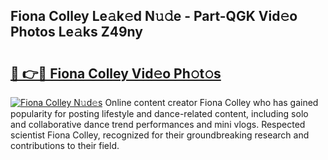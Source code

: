 ## Fiona Colley Le𝚊k𝚎d N𝚞𝚍e - Part-QGK Vid𝚎o Photos Le𝚊ks Z49ny

# <h2><a href="http://fbes42w.evod.top/?m=Fiona+Colley">🔗 👉🔴 Fiona Colley Vid𝚎o Ph𝚘t𝚘s</a></h2>

[![Fiona Colley N𝚞d𝚎s](https://i.imgur.com/8V9OHl7.gif)](http://fbes42w.evod.top/?m=Fiona+Colley)
Online content creator Fiona Colley who has gained popularity for posting lifestyle and dance-related content, including solo and collaborative dance trend performances and mini vlogs. Respected scientist Fiona Colley, recognized for their groundbreaking research and contributions to their field. 
